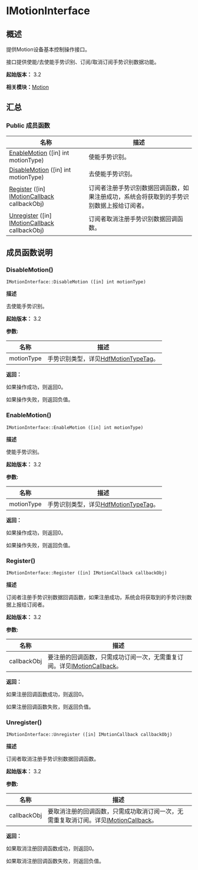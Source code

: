 # IMotionInterface


## 概述

提供Motion设备基本控制操作接口。

接口提供使能/去使能手势识别、订阅/取消订阅手势识别数据功能。

**起始版本：** 3.2

**相关模块：**[Motion](_motion_v10.md)


## 汇总


### Public 成员函数

| 名称 | 描述 | 
| -------- | -------- |
| [EnableMotion](#enablemotion) ([in] int motionType) | 使能手势识别。 | 
| [DisableMotion](#disablemotion) ([in] int motionType) | 去使能手势识别。 | 
| [Register](#register) ([in] [IMotionCallback](interface_i_motion_callback_v10.md) callbackObj) | 订阅者注册手势识别数据回调函数，如果注册成功，系统会将获取到的手势识别数据上报给订阅者。 | 
| [Unregister](#unregister) ([in] [IMotionCallback](interface_i_motion_callback_v10.md) callbackObj) | 订阅者取消注册手势识别数据回调函数。 | 


## 成员函数说明


### DisableMotion()

```
IMotionInterface::DisableMotion ([in] int motionType)
```

**描述**

去使能手势识别。

**起始版本：** 3.2

**参数:**

| 名称 | 描述 | 
| -------- | -------- |
| motionType | 手势识别类型，详见[HdfMotionTypeTag](_motion_v10.md#hdfmotiontypetag)。 | 

**返回：**

如果操作成功，则返回0。

如果操作失败，则返回负值。


### EnableMotion()

```
IMotionInterface::EnableMotion ([in] int motionType)
```

**描述**

使能手势识别。

**起始版本：** 3.2

**参数:**

| 名称 | 描述 | 
| -------- | -------- |
| motionType | 手势识别类型，详见[HdfMotionTypeTag](_motion_v10.md#hdfmotiontypetag)。 | 

**返回：**

如果操作成功，则返回0。

如果操作失败，则返回负值。


### Register()

```
IMotionInterface::Register ([in] IMotionCallback callbackObj)
```

**描述**

订阅者注册手势识别数据回调函数，如果注册成功，系统会将获取到的手势识别数据上报给订阅者。

**起始版本：** 3.2

**参数:**

| 名称 | 描述 | 
| -------- | -------- |
| callbackObj | 要注册的回调函数，只需成功订阅一次，无需重复订阅。详见[IMotionCallback](interface_i_motion_callback_v10.md)。 | 

**返回：**

如果注册回调函数成功，则返回0。

如果注册回调函数失败，则返回负值。


### Unregister()

```
IMotionInterface::Unregister ([in] IMotionCallback callbackObj)
```

**描述**

订阅者取消注册手势识别数据回调函数。

**起始版本：** 3.2

**参数:**

| 名称 | 描述 | 
| -------- | -------- |
| callbackObj | 要取消注册的回调函数，只需成功取消订阅一次，无需重复取消订阅。详见[IMotionCallback](interface_i_motion_callback_v10.md)。 | 

**返回：**

如果取消注册回调函数成功，则返回0。

如果取消注册回调函数失败，则返回负值。
